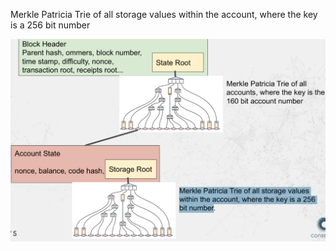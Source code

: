 Merkle Patricia Trie of all storage values 
within the account, where the key is a 256 
bit number

![alt text](image-2.png)
